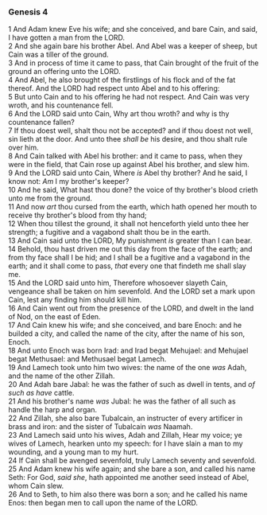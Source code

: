 ### Genesis 4

1 And Adam knew Eve his wife; and she conceived, and bare Cain, and said, I have gotten a man from the LORD.  
2 And she again bare his brother Abel. And Abel was a keeper of sheep, but Cain was a tiller of the ground.  
3 And in process of time it came to pass, that Cain brought of the fruit of the ground an offering unto the LORD.  
4 And Abel, he also brought of the firstlings of his flock and of the fat thereof. And the LORD had respect unto Abel and to his offering:  
5 But unto Cain and to his offering he had not respect. And Cain was very wroth, and his countenance fell.  
6 And the LORD said unto Cain, Why art thou wroth? and why is thy countenance fallen?  
7 If thou doest well, shalt thou not be accepted? and if thou doest not well, sin lieth at the door. And unto thee *shall be* his desire, and thou shalt rule over him.  
8 And Cain talked with Abel his brother: and it came to pass, when they were in the field, that Cain rose up against Abel his brother, and slew him.  
9 And the LORD said unto Cain, Where *is* Abel thy brother? And he said, I know not: *Am* I my brother's keeper?  
10 And he said, What hast thou done? the voice of thy brother's blood crieth unto me from the ground.  
11 And now *art* thou cursed from the earth, which hath opened her mouth to receive thy brother's blood from thy hand;  
12 When thou tillest the ground, it shall not henceforth yield unto thee her strength; a fugitive and a vagabond shalt thou be in the earth.  
13 And Cain said unto the LORD, My punishment *is* greater than I can bear.  
14 Behold, thou hast driven me out this day from the face of the earth; and from thy face shall I be hid; and I shall be a fugitive and a vagabond in the earth; and it shall come to pass, *that* every one that findeth me shall slay me.  
15 And the LORD said unto him, Therefore whosoever slayeth Cain, vengeance shall be taken on him sevenfold. And the LORD set a mark upon Cain, lest any finding him should kill him.  
16 And Cain went out from the presence of the LORD, and dwelt in the land of Nod, on the east of Eden.  
17 And Cain knew his wife; and she conceived, and bare Enoch: and he builded a city, and called the name of the city, after the name of his son, Enoch.  
18 And unto Enoch was born Irad: and Irad begat Mehujael: and Mehujael begat Methusael: and Methusael begat Lamech.  
19 And Lamech took unto him two wives: the name of the one *was* Adah, and the name of the other Zillah.  
20 And Adah bare Jabal: he was the father of such as dwell in tents, and *of such as have* cattle.  
21 And his brother's name *was* Jubal: he was the father of all such as handle the harp and organ.  
22 And Zillah, she also bare Tubalcain, an instructer of every artificer in brass and iron: and the sister of Tubalcain *was* Naamah.  
23 And Lamech said unto his wives, Adah and Zillah, Hear my voice; ye wives of Lamech, hearken unto my speech: for I have slain a man to my wounding, and a young man to my hurt.  
24 If Cain shall be avenged sevenfold, truly Lamech seventy and sevenfold.  
25 And Adam knew his wife again; and she bare a son, and called his name Seth: For God, *said she*, hath appointed me another seed instead of Abel, whom Cain slew.  
26 And to Seth, to him also there was born a son; and he called his name Enos: then began men to call upon the name of the LORD.  
